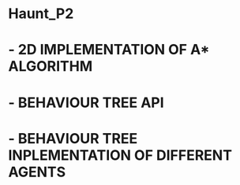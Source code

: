 # Haunt_P2
# - 2D IMPLEMENTATION OF A* ALGORITHM
# - BEHAVIOUR TREE API
# - BEHAVIOUR TREE INPLEMENTATION OF DIFFERENT AGENTS
